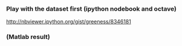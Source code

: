 ### Play with the dataset first (ipython nodebook and octave)

http://nbviewer.ipython.org/gist/greeness/8346181

###  (Matlab result)
